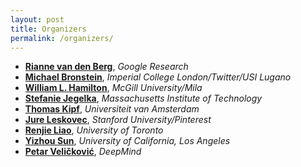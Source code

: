 ```yaml
---
layout: post
title: Organizers
permalink: /organizers/
---
```


- [**Rianne van den Berg**](https://riannevdberg.github.io), *Google Research*
- [**Michael Bronstein**](https://www.imperial.ac.uk/people/m.bronstein), *Imperial College London/Twitter/USI Lugano*
- [**William L. Hamilton**](https://williamleif.github.io), *McGill University/Mila*
- [**Stefanie Jegelka**](https://people.csail.mit.edu/stefje/), *Massachusetts Institute of Technology*
- [**Thomas Kipf**](http://tkipf.github.io), *Universiteit van Amsterdam*
- [**Jure Leskovec**](https://cs.stanford.edu/~jure/), *Stanford University/Pinterest*
- [**Renjie Liao**](http://www.cs.toronto.edu/~rjliao/), *University of Toronto*
- [**Yizhou Sun**](http://web.cs.ucla.edu/~yzsun/), *University of California, Los Angeles*
- [**Petar Veličković**](https://www.cst.cam.ac.uk/~pv273/), *DeepMind*

